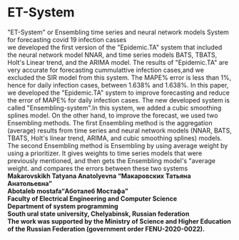 # ET-System
"ET-System" or Ensembling time series and neural network models System for forecasting  covid 19 infection casses <br />
 we developed the first version of the "Epidemic.TA" system that included the neural network model NNAR, and time series models BATS, TBATS, Holt's Linear trend, and the ARIMA model. The results of "Epidemic.TA" are very accurate for forecasting cummulattive infection cases,and we excluded the SIR model from this system. The MAPE\% error is less than 1\%, hence for daily infection cases, between 1.638\% and 1.638\%. In this paper, we developed the "Epidemic.TA" system to improve forecasting and reduce the error of MAPE\% for daily infection cases. The new developed system is called "Ensembling-system".In this system, we added a cubic smoothing splines model. On the other hand, to improve the forecast, we used two Ensembling methods. The first Ensembling method is the aggregation (average) results from time series and neural network models (NNAR, BATS, TBATS, Holt's linear trend, ARIMA, and cubic smoothing splines) models. The second Ensembling method is Ensembling by using average weight by using a prioritizer. It gives weights to time series models that were previously mentioned, and then gets the Ensembling model's "average weight. and compares the errors between these two systems <br />
**Makarovskikh Tatyana Anatolyevna “Макаровских Татьяна Анатольевна”<br />**
**Abotaleb mostafa“Аботалеб Мостафа”<br />**
**Faculty of Electrical Engineering and Computer Science<br />**
**Department of system programming<br />**
**South ural state university, Chelyabinsk, Russian federation <br />**
**The work was supported by the Ministry of Science and Higher Education of the Russian Federation (government order FENU-2020-0022).**
